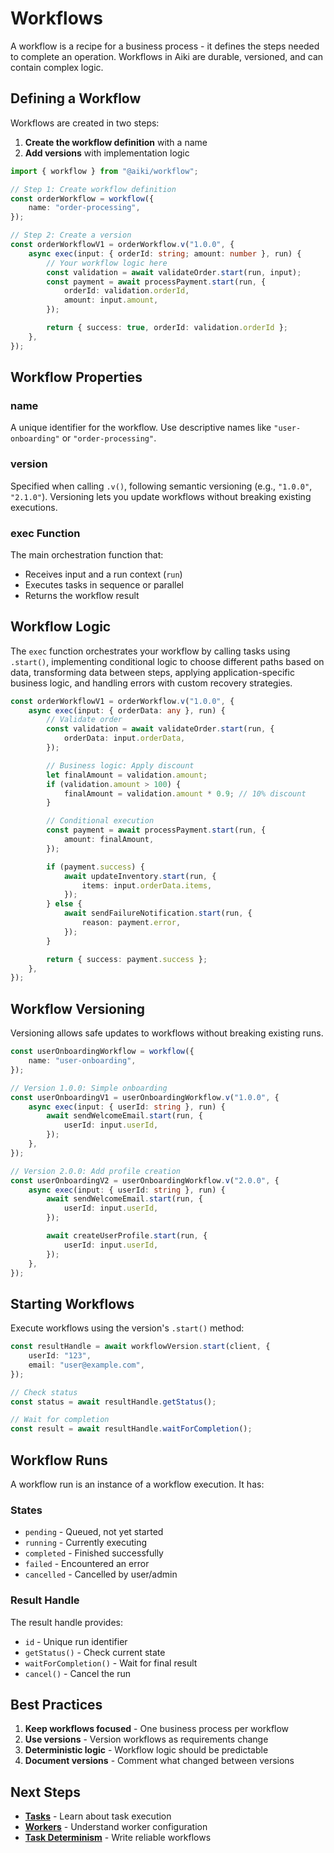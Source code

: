 # Workflows

A workflow is a recipe for a business process - it defines the steps needed to complete an operation. Workflows in Aiki
are durable, versioned, and can contain complex logic.

## Defining a Workflow

Workflows are created in two steps:

1. **Create the workflow definition** with a name
2. **Add versions** with implementation logic

```typescript
import { workflow } from "@aiki/workflow";

// Step 1: Create workflow definition
const orderWorkflow = workflow({
	name: "order-processing",
});

// Step 2: Create a version
const orderWorkflowV1 = orderWorkflow.v("1.0.0", {
	async exec(input: { orderId: string; amount: number }, run) {
		// Your workflow logic here
		const validation = await validateOrder.start(run, input);
		const payment = await processPayment.start(run, {
			orderId: validation.orderId,
			amount: input.amount,
		});

		return { success: true, orderId: validation.orderId };
	},
});
```

## Workflow Properties

### name

A unique identifier for the workflow. Use descriptive names like `"user-onboarding"` or `"order-processing"`.

### version

Specified when calling `.v()`, following semantic versioning (e.g., `"1.0.0"`, `"2.1.0"`). Versioning lets you update
workflows without breaking existing executions.

### exec Function

The main orchestration function that:

- Receives input and a run context (`run`)
- Executes tasks in sequence or parallel
- Returns the workflow result

## Workflow Logic

The `exec` function orchestrates your workflow by calling tasks using `.start()`, implementing conditional logic to
choose different paths based on data, transforming data between steps, applying application-specific business logic, and
handling errors with custom recovery strategies.

```typescript
const orderWorkflowV1 = orderWorkflow.v("1.0.0", {
	async exec(input: { orderData: any }, run) {
		// Validate order
		const validation = await validateOrder.start(run, {
			orderData: input.orderData,
		});

		// Business logic: Apply discount
		let finalAmount = validation.amount;
		if (validation.amount > 100) {
			finalAmount = validation.amount * 0.9; // 10% discount
		}

		// Conditional execution
		const payment = await processPayment.start(run, {
			amount: finalAmount,
		});

		if (payment.success) {
			await updateInventory.start(run, {
				items: input.orderData.items,
			});
		} else {
			await sendFailureNotification.start(run, {
				reason: payment.error,
			});
		}

		return { success: payment.success };
	},
});
```

## Workflow Versioning

Versioning allows safe updates to workflows without breaking existing runs.

```typescript
const userOnboardingWorkflow = workflow({
	name: "user-onboarding",
});

// Version 1.0.0: Simple onboarding
const userOnboardingV1 = userOnboardingWorkflow.v("1.0.0", {
	async exec(input: { userId: string }, run) {
		await sendWelcomeEmail.start(run, {
			userId: input.userId,
		});
	},
});

// Version 2.0.0: Add profile creation
const userOnboardingV2 = userOnboardingWorkflow.v("2.0.0", {
	async exec(input: { userId: string }, run) {
		await sendWelcomeEmail.start(run, {
			userId: input.userId,
		});

		await createUserProfile.start(run, {
			userId: input.userId,
		});
	},
});
```

## Starting Workflows

Execute workflows using the version's `.start()` method:

```typescript
const resultHandle = await workflowVersion.start(client, {
	userId: "123",
	email: "user@example.com",
});

// Check status
const status = await resultHandle.getStatus();

// Wait for completion
const result = await resultHandle.waitForCompletion();
```

## Workflow Runs

A workflow run is an instance of a workflow execution. It has:

### States

- `pending` - Queued, not yet started
- `running` - Currently executing
- `completed` - Finished successfully
- `failed` - Encountered an error
- `cancelled` - Cancelled by user/admin

### Result Handle

The result handle provides:

- `id` - Unique run identifier
- `getStatus()` - Check current state
- `waitForCompletion()` - Wait for final result
- `cancel()` - Cancel the run

## Best Practices

1. **Keep workflows focused** - One business process per workflow
2. **Use versions** - Version workflows as requirements change
3. **Deterministic logic** - Workflow logic should be predictable
4. **Document versions** - Comment what changed between versions

## Next Steps

- **[Tasks](./tasks.md)** - Learn about task execution
- **[Workers](./workers.md)** - Understand worker configuration
- **[Task Determinism](../guides/task-determinism.md)** - Write reliable workflows
